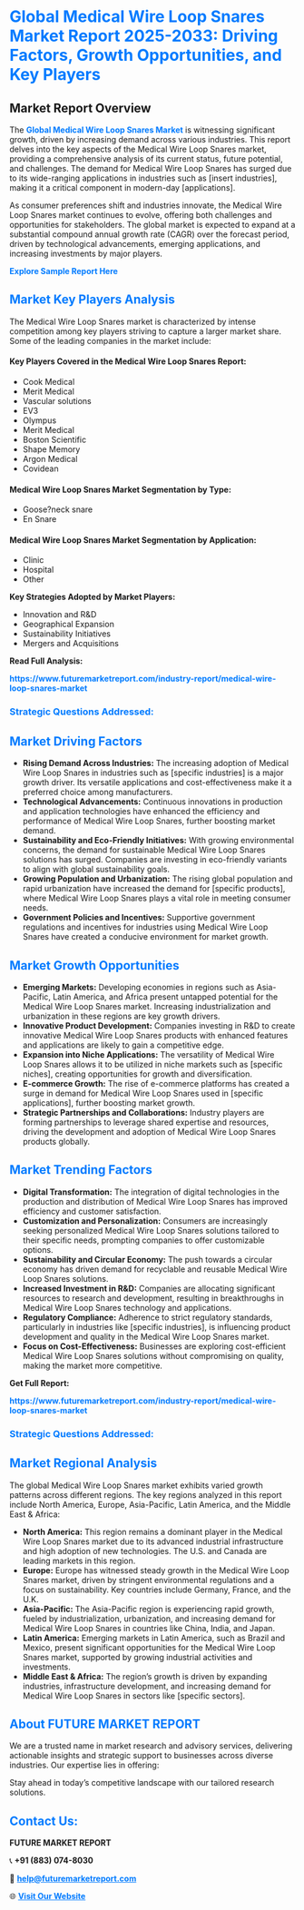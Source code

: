 <h1 style="color: #007BFF;">Global Medical Wire Loop Snares Market Report 2025-2033: Driving Factors, Growth Opportunities, and Key Players</h1>

<section id="overview">
<h2>Market Report Overview</h2>
<p>The <a href="https://www.futuremarketreport.com/industry-report/medical-wire-loop-snares-market" style="color: #007BFF; text-decoration: none;"><strong>Global Medical Wire Loop Snares Market</strong></a> is witnessing significant growth, driven by increasing demand across various industries. This report delves into the key aspects of the Medical Wire Loop Snares market, providing a comprehensive analysis of its current status, future potential, and challenges. The demand for Medical Wire Loop Snares has surged due to its wide-ranging applications in industries such as [insert industries], making it a critical component in modern-day [applications].</p>
<p>As consumer preferences shift and industries innovate, the Medical Wire Loop Snares market continues to evolve, offering both challenges and opportunities for stakeholders. The global market is expected to expand at a substantial compound annual growth rate (CAGR) over the forecast period, driven by technological advancements, emerging applications, and increasing investments by major players.</p>
</section>

<section id="overview">
<p><a href="https://www.futuremarketreport.com/request-sample/reportId=64826" style="color: #007BFF; text-decoration: none;"><strong>Explore Sample Report Here</strong></a></p>
</section>

<section id="key-players">
<h2 style="color: #007BFF;">Market Key Players Analysis</h2>
<p>The Medical Wire Loop Snares market is characterized by intense competition among key players striving to capture a larger market share. Some of the leading companies in the market include:</p>
<h4>Key Players Covered in the Medical Wire Loop Snares Report:</h4>
<ul><li>Cook Medical</li><li>Merit Medical</li><li>Vascular solutions</li><li>EV3</li><li>Olympus</li><li>Merit Medical</li><li>Boston Scientific</li><li>Shape Memory</li><li>Argon Medical</li><li>Covidean</li></ul>
<h4>Medical Wire Loop Snares Market Segmentation by Type:</h4>
<ul><li>Goose?neck snare</li><li>En Snare</li></ul>

<h4>Medical Wire Loop Snares Market Segmentation by Application:</h4>
<ul><li>Clinic</li><li>Hospital</li><li>Other</li></ul>
<p><strong>Key Strategies Adopted by Market Players:</strong></p>
<ul>
<li>Innovation and R&D</li>
<li>Geographical Expansion</li>
<li>Sustainability Initiatives</li>
<li>Mergers and Acquisitions</li>
</ul>
</section>

<section>
<p><strong>Read Full Analysis: </strong></p><a href="https://www.futuremarketreport.com/industry-report/medical-wire-loop-snares-market" style="color: #007BFF; text-decoration: none;"><strong>https://www.futuremarketreport.com/industry-report/medical-wire-loop-snares-market</strong></a>
<h3 style="color: #007BFF;">Strategic Questions Addressed:</h3>
</section>

<section id="driving-factors">
<h2 style="color: #007BFF;">Market Driving Factors</h2>
<ul>
<li><strong>Rising Demand Across Industries:</strong> The increasing adoption of Medical Wire Loop Snares in industries such as [specific industries] is a major growth driver. Its versatile applications and cost-effectiveness make it a preferred choice among manufacturers.</li>
<li><strong>Technological Advancements:</strong> Continuous innovations in production and application technologies have enhanced the efficiency and performance of Medical Wire Loop Snares, further boosting market demand.</li>
<li><strong>Sustainability and Eco-Friendly Initiatives:</strong> With growing environmental concerns, the demand for sustainable Medical Wire Loop Snares solutions has surged. Companies are investing in eco-friendly variants to align with global sustainability goals.</li>
<li><strong>Growing Population and Urbanization:</strong> The rising global population and rapid urbanization have increased the demand for [specific products], where Medical Wire Loop Snares plays a vital role in meeting consumer needs.</li>
<li><strong>Government Policies and Incentives:</strong> Supportive government regulations and incentives for industries using Medical Wire Loop Snares have created a conducive environment for market growth.</li>
</ul>
</section>

<section id="growth-opportunities">
<h2 style="color: #007BFF;">Market Growth Opportunities</h2>
<ul>
<li><strong>Emerging Markets:</strong> Developing economies in regions such as Asia-Pacific, Latin America, and Africa present untapped potential for the Medical Wire Loop Snares market. Increasing industrialization and urbanization in these regions are key growth drivers.</li>
<li><strong>Innovative Product Development:</strong> Companies investing in R&D to create innovative Medical Wire Loop Snares products with enhanced features and applications are likely to gain a competitive edge.</li>
<li><strong>Expansion into Niche Applications:</strong> The versatility of Medical Wire Loop Snares allows it to be utilized in niche markets such as [specific niches], creating opportunities for growth and diversification.</li>
<li><strong>E-commerce Growth:</strong> The rise of e-commerce platforms has created a surge in demand for Medical Wire Loop Snares used in [specific applications], further boosting market growth.</li>
<li><strong>Strategic Partnerships and Collaborations:</strong> Industry players are forming partnerships to leverage shared expertise and resources, driving the development and adoption of Medical Wire Loop Snares products globally.</li>
</ul>
</section>

<section id="trending-factors">
<h2 style="color: #007BFF;">Market Trending Factors</h2>
<ul>
<li><strong>Digital Transformation:</strong> The integration of digital technologies in the production and distribution of Medical Wire Loop Snares has improved efficiency and customer satisfaction.</li>
<li><strong>Customization and Personalization:</strong> Consumers are increasingly seeking personalized Medical Wire Loop Snares solutions tailored to their specific needs, prompting companies to offer customizable options.</li>
<li><strong>Sustainability and Circular Economy:</strong> The push towards a circular economy has driven demand for recyclable and reusable Medical Wire Loop Snares solutions.</li>
<li><strong>Increased Investment in R&D:</strong> Companies are allocating significant resources to research and development, resulting in breakthroughs in Medical Wire Loop Snares technology and applications.</li>
<li><strong>Regulatory Compliance:</strong> Adherence to strict regulatory standards, particularly in industries like [specific industries], is influencing product development and quality in the Medical Wire Loop Snares market.</li>
<li><strong>Focus on Cost-Effectiveness:</strong> Businesses are exploring cost-efficient Medical Wire Loop Snares solutions without compromising on quality, making the market more competitive.</li>
</ul>
</section>

<section>
<p><strong>Get Full Report: </strong></p><a href="https://www.futuremarketreport.com/industry-report/medical-wire-loop-snares-market" style="color: #007BFF; text-decoration: none;"><strong>https://www.futuremarketreport.com/industry-report/medical-wire-loop-snares-market</strong></a>
<h3 style="color: #007BFF;">Strategic Questions Addressed:</h3>
</section>


<section id="regional-analysis">
<h2 style="color: #007BFF;">Market Regional Analysis</h2>
<p>The global Medical Wire Loop Snares market exhibits varied growth patterns across different regions. The key regions analyzed in this report include North America, Europe, Asia-Pacific, Latin America, and the Middle East & Africa:</p>
<ul>
<li><strong>North America:</strong> This region remains a dominant player in the Medical Wire Loop Snares market due to its advanced industrial infrastructure and high adoption of new technologies. The U.S. and Canada are leading markets in this region.</li>
<li><strong>Europe:</strong> Europe has witnessed steady growth in the Medical Wire Loop Snares market, driven by stringent environmental regulations and a focus on sustainability. Key countries include Germany, France, and the U.K.</li>
<li><strong>Asia-Pacific:</strong> The Asia-Pacific region is experiencing rapid growth, fueled by industrialization, urbanization, and increasing demand for Medical Wire Loop Snares in countries like China, India, and Japan.</li>
<li><strong>Latin America:</strong> Emerging markets in Latin America, such as Brazil and Mexico, present significant opportunities for the Medical Wire Loop Snares market, supported by growing industrial activities and investments.</li>
<li><strong>Middle East & Africa:</strong> The region’s growth is driven by expanding industries, infrastructure development, and increasing demand for Medical Wire Loop Snares in sectors like [specific sectors].</li>
</ul>
</section>

<footer>
<h2 style="color: #007BFF;">About FUTURE MARKET REPORT</h2>
<p>We are a trusted name in market research and advisory services, delivering actionable insights and strategic support to businesses across diverse industries. Our expertise lies in offering:</p>

<p>Stay ahead in today’s competitive landscape with our tailored research solutions.</p>

<h2 style="color: #007BFF;">Contact Us:</h2>
<p><strong>FUTURE MARKET REPORT</strong></p>
<p>📞 <strong>+91 (883) 074-8030</strong></p>
<p>📧 <strong><a href="mailto:help@futuremarketreport.com" style="color: #007BFF;">help@futuremarketreport.com</a></strong></p>
<p>🌐 <strong><a href="https://www.futuremarketreport.com/" style="color: #007BFF;">Visit Our Website</a></strong></p>
</footer>